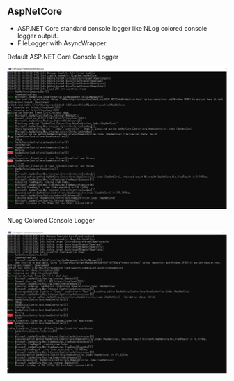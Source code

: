 ## AspNetCore

* ASP.NET Core standard console logger like NLog colored console logger output.
* FileLogger with AsyncWrapper.

Default ASP.NET Core Console Logger

![](docs/aspnetcore_standard_consolelogger.png)

NLog Colored Console Logger

![](docs/nlog_coloredconsolelogger.png)
